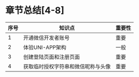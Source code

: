 # 章节总结[4-8]



| 序号 | 知识点                             | 重要性 |
| ---- | ---------------------------------- | ------ |
| 1    | 开通微信开发者账号                 | 重要   |
| 2    | 体验UNI-APP架构                    | 一般   |
| 3    | 创建登陆页面和注册页面             | 重要   |
| 4    | 获取临时授权字符串和微信昵称与头像 | 重要   |

